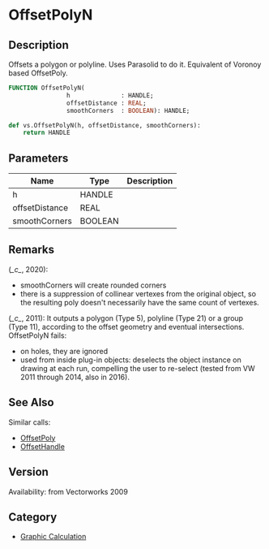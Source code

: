 # OffsetPolyN

## Description
Offsets a polygon or polyline. Uses Parasolid to do it. Equivalent of Voronoy based OffsetPoly.

```pascal
FUNCTION OffsetPolyN(
				h              : HANDLE;
				offsetDistance : REAL;
				smoothCorners  : BOOLEAN): HANDLE;
```

```python
def vs.OffsetPolyN(h, offsetDistance, smoothCorners):
    return HANDLE
```

## Parameters
|Name|Type|Description|
|---|---|---|
|h|HANDLE|   |
|offsetDistance|REAL|   |
|smoothCorners|BOOLEAN|   |

## Remarks
(*\_c\_*, 2020): 
* smoothCorners will create rounded corners
* there is a suppression of collinear vertexes from the original object, so the resulting poly doesn't necessarily have the same count of vertexes.

(*\_c\_*, 2011): It outputs a polygon (Type 5), polyline (Type 21) or a group (Type 11), according to the offset geometry and eventual intersections.
OffsetPolyN fails:
* on holes, they are ignored
* used from inside plug-in objects: deselects the object instance on drawing at each run, compelling the user to re-select (tested from VW 2011 through 2014, also in 2016).

## See Also
Similar calls:
* [OffsetPoly](OffsetPoly.md)
* [OffsetHandle](OffsetHandle.md)

## Version
Availability: from Vectorworks 2009

## Category
* [Graphic Calculation](../Categories/Graphic%20Calculation.md)
